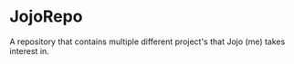 # JojoRepo
A repository that contains multiple different project's that Jojo (me) takes interest in.
